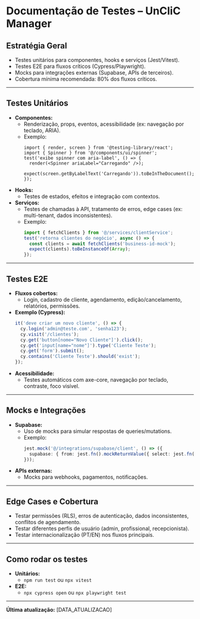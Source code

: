 # Documentação de Testes – UnCliC Manager

## Estratégia Geral

- Testes unitários para componentes, hooks e serviços (Jest/Vitest).
- Testes E2E para fluxos críticos (Cypress/Playwright).
- Mocks para integrações externas (Supabase, APIs de terceiros).
- Cobertura mínima recomendada: 80% dos fluxos críticos.

---

## Testes Unitários

- **Componentes:**
  - Renderização, props, eventos, acessibilidade (ex: navegação por teclado, ARIA).
  - Exemplo:
    ```tsx
    import { render, screen } from '@testing-library/react';
    import { Spinner } from '@/components/ui/spinner';
    test('exibe spinner com aria-label', () => {
      render(<Spinner ariaLabel="Carregando" />);
      expect(screen.getByLabelText('Carregando')).toBeInTheDocument();
    });
    ```
- **Hooks:**
  - Testes de estados, efeitos e integração com contextos.
- **Serviços:**
  - Testes de chamadas à API, tratamento de erros, edge cases (ex: multi-tenant, dados inconsistentes).
  - Exemplo:
    ```ts
    import { fetchClients } from '@/services/clientService';
    test('retorna clientes do negócio', async () => {
      const clients = await fetchClients('business-id-mock');
      expect(clients).toBeInstanceOf(Array);
    });
    ```

---

## Testes E2E

- **Fluxos cobertos:**
  - Login, cadastro de cliente, agendamento, edição/cancelamento, relatórios, permissões.
- **Exemplo (Cypress):**
    ```js
    it('deve criar um novo cliente', () => {
      cy.login('admin@teste.com', 'senha123');
      cy.visit('/clientes');
      cy.get('button[nome="Novo Cliente"]').click();
      cy.get('input[name="nome"]').type('Cliente Teste');
      cy.get('form').submit();
      cy.contains('Cliente Teste').should('exist');
    });
    ```
- **Acessibilidade:**
  - Testes automáticos com axe-core, navegação por teclado, contraste, foco visível.

---

## Mocks e Integrações

- **Supabase:**
  - Uso de mocks para simular respostas de queries/mutations.
  - Exemplo:
    ```ts
    jest.mock('@/integrations/supabase/client', () => ({
      supabase: { from: jest.fn().mockReturnValue({ select: jest.fn() }) }
    }));
    ```
- **APIs externas:**
  - Mocks para webhooks, pagamentos, notificações.

---

## Edge Cases e Cobertura

- Testar permissões (RLS), erros de autenticação, dados inconsistentes, conflitos de agendamento.
- Testar diferentes perfis de usuário (admin, profissional, recepcionista).
- Testar internacionalização (PT/EN) nos fluxos principais.

---

## Como rodar os testes

- **Unitários:**
  - `npm run test` ou `npx vitest`
- **E2E:**
  - `npx cypress open` ou `npx playwright test`

---

**Última atualização:** [DATA_ATUALIZACAO] 
